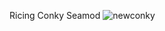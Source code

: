 Ricing Conky Seamod
![newconky](https://user-images.githubusercontent.com/57595007/68737806-88f91700-061f-11ea-825b-8df9bc1b46d7.png)
